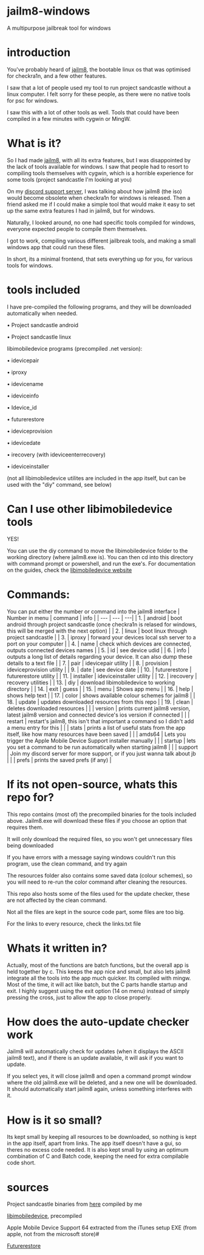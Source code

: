 # jailm8-windows
A multipurpose jailbreak tool for windows

# introduction
You've probably heard of [jailm8](https://github.com/SarKaa/jailm8), the bootable linux os that was optimised for checkra1n, and a few other features.

I saw that a lot of people used my tool to run project sandcastle without a linux computer. I felt sorry for these people, as there were no native tools for psc for windows.

I saw this with a lot of other tools as well. Tools that could have been compiled in a few minutes with cygwin or MingW.

# What is it?
So I had made [jailm8](https://github.com/SarKaa/jailm8), with all its extra features, but I was disappointed by the lack of tools available for windows. I saw that people had to resort to compiling tools themselves with cygwin, which is a horrible experience for some tools (project sandcastle I'm looking at you)

On my [discord support server](https://discord.gg/VDUFB3gpeQ), I was talking about how jailm8 (the iso) would become obsolete when checkra1n for windows is released. Then a friend asked me if I could make a simple tool that would make it easy to set up the same extra features I had in jailm8, but for windows.

Naturally, I looked around, no one had specific tools compiled for windows, everyone expected people to compile them themselves.

I got to work, compiling various different jailbreak tools, and making a small windows app that could run these files. 

In short, its a minimal frontend, that sets everything up for you, for various tools for windows.

# tools included
I have pre-compiled the following programs, and they will be downloaded automatically when needed.

• Project sandcastle android

• Project sandcastle linux

libimobiledevice programs (precompiled .net version):

  • idevicepair

  • iproxy

  • idevicename

  • ideviceinfo

  • Idevice_id

  • futurerestore

  • ideviceprovision

  • idevicedate
  
  • irecovery (with ideviceenterrecovery)
  
  • ideviceinstaller
  
 (not all libimobiledevice utilites are included in the app itself, but can be used with the "diy" command, see below)

# Can I use other libimobiledevice tools 
YES!

You can use the diy command to move the libimobiledevice folder to the working directory (where jailm8.exe is). You can then cd into this directory with command prompt or powershell, and run the exe's. For documentation on the guides, check the [libimobiledevice website](https://github.com/libimobiledevice-win32/imobiledevice-net)

# Commands:
You can put either the number or command into the jailm8 interface
| Number in menu  | command | info |
| --- | --- | ---|
| 1.  | android  | boot android through project sandcastle (once checkra1n is relased for windows, this will be merged with the next option) |
| 2. | linux  | boot linux through project sandcastle |
| 3. | iproxy | forward your devices local ssh server to a port on your computer |
| 4. | name | check which devices are connected, outputs connected devices names |
| 5. | id | see device udid |
| 6. | info | outputs a long list of details regarding your device. It can also dump these details to a text file |
| 7. | pair | idevicepair utility |
| 8. | provision | ideviceprovision utility |
| 9. | date | see device date |
| 10. | futurerestore | futurerestore utility |
| 11. | installer | ideviceinstaller utility | 
| 12. | irecovery | recovery utilities |
| 13. | diy | download libimobiledevice to working directory |
| 14. | exit | guess |
| 15. | menu | Shows app menu |
| 16. | help | shows help text |
| 17. | color | shows available colour schemes for jailm8 |
| 18. | update | updates downloaded resources from this repo |
| 19. | clean | deletes downloaded resources |
|  | version | prints current jailm8 version, latest jailm8 version and connected device's ios version if connected |
|  | restart | restart's jailm8, this isn't that important a command so I didn't add a menu entry for this |
|  | stats | prints a list of useful stats from the app itself, like how many resources have been saved |
|  | amds64 | Lets you trigger the Apple Mobile Device Support installer manually |
|  | startup | lets you set a command to be run automatically when starting jailm8 |
|  | support | Join my discord server for more support, or if you just wanna talk about jb |
|  | prefs | prints the saved prefs (if any) |

# If its not open-source, whats this repo for?
This repo contains (most of) the precompiled binaries for the tools included above. Jailm8.exe will download these files if you choose an option that requires them.

It will only download the required files, so you won't get unnecessary files being downloaded

If you have errors with a message saying windows couldn't run this program, use the clean command, and try again

The resources folder also contains some saved data (colour schemes), so you will need to re-run the color command after cleaning the resources.

This repo also hosts some of the files used for the update checker, these are not affected by the clean command.

Not all the files are kept in the source code part, some files are too big.

For the links to every resource, check the links.txt file

# Whats it written in?
Actually, most of the functions are batch functions, but the overall app is held together by c. This keeps the app nice and small, but also lets jailm8 integrate all the tools into the app much quicker. Its compiled with mingw. Most of the time, it will act like batch, but the C parts handle startup and exit. I highly suggest using the exit option (14 on menu) instead of simply pressing the cross, just to allow the app to close properly.

# How does the auto-update checker work
Jailm8 will automatically check for updates (when it displays the ASCII jailm8 text), and if there is an update available, it will ask if you want to update.

If you select yes, it will close jailm8 and open a command prompt window where the old jailm8.exe will be deleted, and a new one will be downloaded. It should automatically start jailm8 again, unless something interferes with it.

# How is it so small?
Its kept small by keeping all resources to be downloaded, so nothing is kept in the app itself, apart from links. The app itself doesn't have a gui, so theres no excess code needed. It is also kept small by using an optimum combination of C and Batch code, keeping the need for extra compilable code short. 

# sources
Project sandcastle binaries from [here](https://github.com/corellium/projectsandcastle/tree/master/loader) compiled by me

[libimobiledevice](https://github.com/libimobiledevice-win32/imobiledevice-net), precompiled

Apple Mobile Device Support 64 extracted from the iTunes setup EXE (from apple, not from the microsoft store)#

[Futurerestore](https://github.com/opa334/futurerestore)
